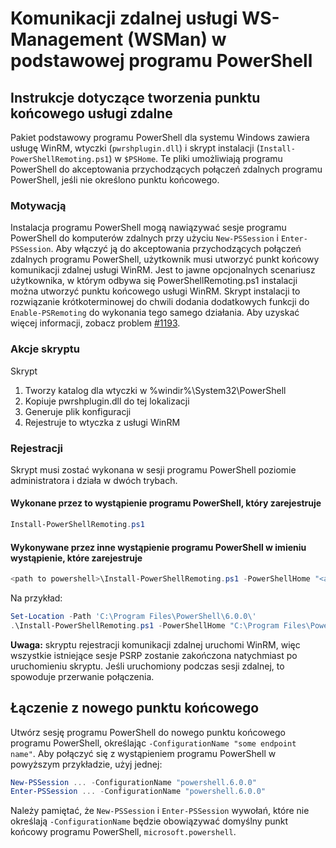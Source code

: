 # <a name="ws-management-wsman-remoting-in-powershell-core"></a>Komunikacji zdalnej usługi WS-Management (WSMan) w podstawowej programu PowerShell 

## <a name="instructions-to-create-a-remoting-endpoint"></a>Instrukcje dotyczące tworzenia punktu końcowego usługi zdalne

Pakiet podstawowy programu PowerShell dla systemu Windows zawiera usługę WinRM, wtyczki (`pwrshplugin.dll`) i skrypt instalacji (`Install-PowerShellRemoting.ps1`) w `$PSHome`.
Te pliki umożliwiają programu PowerShell do akceptowania przychodzących połączeń zdalnych programu PowerShell, jeśli nie określono punktu końcowego.

### <a name="motivation"></a>Motywacją

Instalacja programu PowerShell mogą nawiązywać sesje programu PowerShell do komputerów zdalnych przy użyciu `New-PSSession` i `Enter-PSSession`.
Aby włączyć ją do akceptowania przychodzących połączeń zdalnych programu PowerShell, użytkownik musi utworzyć punkt końcowy komunikacji zdalnej usługi WinRM.
Jest to jawne opcjonalnych scenariusz użytkownika, w którym odbywa się PowerShellRemoting.ps1 instalacji można utworzyć punktu końcowego usługi WinRM.
Skrypt instalacji to rozwiązanie krótkoterminowej do chwili dodania dodatkowych funkcji do `Enable-PSRemoting` do wykonania tego samego działania.
Aby uzyskać więcej informacji, zobacz problem [#1193](https://github.com/PowerShell/PowerShell/issues/1193).

### <a name="script-actions"></a>Akcje skryptu

Skrypt

1. Tworzy katalog dla wtyczki w %windir%\System32\PowerShell
1. Kopiuje pwrshplugin.dll do tej lokalizacji
1. Generuje plik konfiguracji
1. Rejestruje to wtyczka z usługi WinRM

### <a name="registration"></a>Rejestracji

Skrypt musi zostać wykonana w sesji programu PowerShell poziomie administratora i działa w dwóch trybach.

#### <a name="executed-by-the-instance-of-powershell-that-it-will-register"></a>Wykonane przez to wystąpienie programu PowerShell, który zarejestruje

``` powershell
Install-PowerShellRemoting.ps1
```

#### <a name="executed-by-another-instance-of-powershell-on-behalf-of-the-instance-that-it-will-register"></a>Wykonywane przez inne wystąpienie programu PowerShell w imieniu wystąpienie, które zarejestruje

``` powershell
<path to powershell>\Install-PowerShellRemoting.ps1 -PowerShellHome "<absolute path to the instance's $PSHOME>"
```

Na przykład:

``` powershell
Set-Location -Path 'C:\Program Files\PowerShell\6.0.0\'
.\Install-PowerShellRemoting.ps1 -PowerShellHome "C:\Program Files\PowerShell\6.0.0\"
```

**Uwaga:** skryptu rejestracji komunikacji zdalnej uruchomi WinRM, więc wszystkie istniejące sesje PSRP zostanie zakończona natychmiast po uruchomieniu skryptu. Jeśli uruchomiony podczas sesji zdalnej, to spowoduje przerwanie połączenia.

## <a name="how-to-connect-to-the-new-endpoint"></a>Łączenie z nowego punktu końcowego

Utwórz sesję programu PowerShell do nowego punktu końcowego programu PowerShell, określając `-ConfigurationName "some endpoint name"`. Aby połączyć się z wystąpieniem programu PowerShell w powyższym przykładzie, użyj jednej:

``` powershell
New-PSSession ... -ConfigurationName "powershell.6.0.0"
Enter-PSSession ... -ConfigurationName "powershell.6.0.0"
```

Należy pamiętać, że `New-PSSession` i `Enter-PSSession` wywołań, które nie określają `-ConfigurationName` będzie obowiązywać domyślny punkt końcowy programu PowerShell, `microsoft.powershell`.
